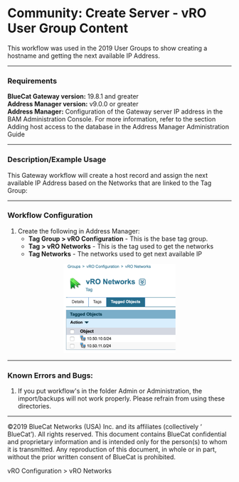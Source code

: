 # **Community: Create Server - vRO User Group Content**
This workflow was used in the 2019 User Groups to show creating a hostname and getting the next available IP Address.  
___

### Requirements
**BlueCat Gateway version:** 19.8.1 and greater <br/>
**Address Manager version:** v9.0.0 or greater <br/>
**Address Manager:**  Configuration of the Gateway server IP address in the BAM Administration Console. For more information, refer to the section Adding host access to the database in the Address Manager Administration Guide </br>

___

### Description/Example Usage
This Gateway workflow will create a host record and assign the next available IP Address based on the Networks that are linked to the Tag Group:

___

### Workflow Configuration

1.  Create the following in Address Manager:
    * **Tag Group > vRO Configuration** - This is the base tag group. 
    * **Tag > vRO Networks** - This is the tag used to get the networks
    * **Tag Networks** - The networks used to get next available IP


 <p align="center">
  <img width="50%" height="50%" src="img/tagged_networks.png">
</p>

<!--
### Youtube Tutorial

<a href="http://www.youtube.com/watch?feature=player_embedded&v=YOUTUBE_VIDEO_ID_HERE" target="_blank">
 <img src="http://img.youtube.com/vi/YOUTUBE_VIDEO_ID_HERE/0.jpg" alt="IMAGE ALT TEXT HERE" width="240" height="180" border="10" />
</a>
-->

___

### Known Errors and Bugs: 

1)  If you put workflow's in the folder Admin or Administration, the import/backups will not work properly. Please refrain from using these directories.

___

©2019 BlueCat Networks (USA) Inc. and its affiliates (collectively ‘ BlueCat’). All rights reserved.
This document contains BlueCat confidential and proprietary information and is intended only for the person(s) to whom it is transmitted.
Any reproduction of this document, in whole or in part, without the prior written consent of BlueCat is prohibited.




vRO Configuration > vRO Networks